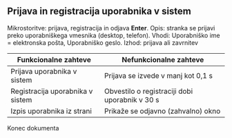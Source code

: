 ## Prijava in registracija uporabnika v sistem ##
Mikrostoritve: prijava, registracija in odjava **Enter**.
Opis: stranka se prijavi preko uporabniškega vmesnika (desktop, telefon).
Vhodi: Uporabniško ime = elektronska pošta, Uporabniško geslo.
Izhod: prijava ali zavrnitev

Funkcionalne zahteve  | Nefunkcionalne zahteve
------------- | -------------
Prijava uporabnika v sistem  |  Prijava se izvede v manj kot 0,1 s
Registracija uporabnika v sistem  |  Obvestilo o registraciji dobi uporabnik v 30 s
Izpis uporabnika iz strani  | Prikaže se odjavno (zahvalno) okno

Konec dokumenta
